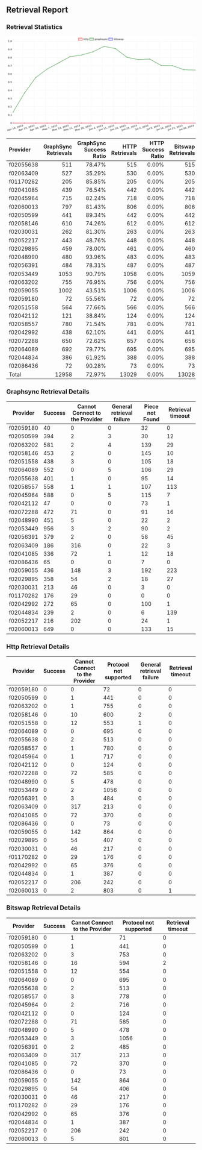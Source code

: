 ## Retrieval Report
### Retrieval Statistics
<img src="https://raw.githubusercontent.com/data-preservation-programs/filplus-checker-assets/main/filecoin-project/filecoin-plus-large-datasets/issues/1681/1690875643462.png"/>

| Provider  | GraphSync Retrievals | GraphSync Success Ratio | HTTP Retrievals | HTTP Success Ratio | Bitswap Retrievals | Bitswap Success Ratio |
| :-------- | -------------------: | ----------------------: | --------------: | -----------------: | -----------------: | --------------------: |
| f02055638 |                  511 |                  78.47% |             515 |              0.00% |                515 |                 0.00% |
| f02063409 |                  527 |                  35.29% |             530 |              0.00% |                530 |                 0.00% |
| f01170282 |                  205 |                  85.85% |             205 |              0.00% |                205 |                 0.00% |
| f02041085 |                  439 |                  76.54% |             442 |              0.00% |                442 |                 0.00% |
| f02045964 |                  715 |                  82.24% |             718 |              0.00% |                718 |                 0.00% |
| f02060013 |                  797 |                  81.43% |             806 |              0.00% |                806 |                 0.00% |
| f02050599 |                  441 |                  89.34% |             442 |              0.00% |                442 |                 0.00% |
| f02058146 |                  610 |                  74.26% |             612 |              0.00% |                612 |                 0.00% |
| f02030031 |                  262 |                  81.30% |             263 |              0.00% |                263 |                 0.00% |
| f02052217 |                  443 |                  48.76% |             448 |              0.00% |                448 |                 0.00% |
| f02029895 |                  459 |                  78.00% |             461 |              0.00% |                460 |                 0.00% |
| f02048990 |                  480 |                  93.96% |             483 |              0.00% |                483 |                 0.00% |
| f02056391 |                  484 |                  78.31% |             487 |              0.00% |                487 |                 0.00% |
| f02053449 |                 1053 |                  90.79% |            1058 |              0.00% |               1059 |                 0.00% |
| f02063202 |                  755 |                  76.95% |             756 |              0.00% |                756 |                 0.00% |
| f02059055 |                 1002 |                  43.51% |            1006 |              0.00% |               1006 |                 0.00% |
| f02059180 |                   72 |                  55.56% |              72 |              0.00% |                 72 |                 0.00% |
| f02051558 |                  564 |                  77.66% |             566 |              0.00% |                566 |                 0.00% |
| f02042112 |                  121 |                  38.84% |             124 |              0.00% |                124 |                 0.00% |
| f02058557 |                  780 |                  71.54% |             781 |              0.00% |                781 |                 0.00% |
| f02042992 |                  438 |                  62.10% |             441 |              0.00% |                441 |                 0.00% |
| f02072288 |                  650 |                  72.62% |             657 |              0.00% |                656 |                 0.00% |
| f02064089 |                  692 |                  79.77% |             695 |              0.00% |                695 |                 0.00% |
| f02044834 |                  386 |                  61.92% |             388 |              0.00% |                388 |                 0.00% |
| f02086436 |                   72 |                  90.28% |              73 |              0.00% |                 73 |                 0.00% |
| Total     |                12958 |                  72.97% |           13029 |              0.00% |              13028 |                 0.00% |

### Graphsync Retrieval Details
| Provider  | Success | Cannot Connect to the Provider | General retrieval failure | Piece not Found | Retrieval timeout |
| --------- | ------- | ------------------------------ | ------------------------- | --------------- | ----------------- |
| f02059180 | 40      | 0                              | 0                         | 32              | 0                 |
| f02050599 | 394     | 2                              | 3                         | 30              | 12                |
| f02063202 | 581     | 2                              | 4                         | 139             | 29                |
| f02058146 | 453     | 2                              | 0                         | 145             | 10                |
| f02051558 | 438     | 3                              | 0                         | 105             | 18                |
| f02064089 | 552     | 0                              | 5                         | 106             | 29                |
| f02055638 | 401     | 1                              | 0                         | 95              | 14                |
| f02058557 | 558     | 1                              | 1                         | 107             | 113               |
| f02045964 | 588     | 0                              | 5                         | 115             | 7                 |
| f02042112 | 47      | 0                              | 0                         | 73              | 1                 |
| f02072288 | 472     | 71                             | 0                         | 91              | 16                |
| f02048990 | 451     | 5                              | 0                         | 22              | 2                 |
| f02053449 | 956     | 3                              | 2                         | 90              | 2                 |
| f02056391 | 379     | 2                              | 0                         | 58              | 45                |
| f02063409 | 186     | 316                            | 0                         | 22              | 3                 |
| f02041085 | 336     | 72                             | 1                         | 12              | 18                |
| f02086436 | 65      | 0                              | 0                         | 7               | 0                 |
| f02059055 | 436     | 148                            | 3                         | 192             | 223               |
| f02029895 | 358     | 54                             | 2                         | 18              | 27                |
| f02030031 | 213     | 46                             | 0                         | 3               | 0                 |
| f01170282 | 176     | 29                             | 0                         | 0               | 0                 |
| f02042992 | 272     | 65                             | 0                         | 100             | 1                 |
| f02044834 | 239     | 2                              | 0                         | 6               | 139               |
| f02052217 | 216     | 202                            | 0                         | 24              | 1                 |
| f02060013 | 649     | 0                              | 0                         | 133             | 15                |

### Http Retrieval Details
| Provider  | Success | Cannot Connect to the Provider | Protocol not supported | General retrieval failure | Retrieval timeout |
| --------- | ------- | ------------------------------ | ---------------------- | ------------------------- | ----------------- |
| f02059180 | 0       | 0                              | 72                     | 0                         | 0                 |
| f02050599 | 0       | 1                              | 441                    | 0                         | 0                 |
| f02063202 | 0       | 1                              | 755                    | 0                         | 0                 |
| f02058146 | 0       | 10                             | 600                    | 2                         | 0                 |
| f02051558 | 0       | 12                             | 553                    | 1                         | 0                 |
| f02064089 | 0       | 0                              | 695                    | 0                         | 0                 |
| f02055638 | 0       | 2                              | 513                    | 0                         | 0                 |
| f02058557 | 0       | 1                              | 780                    | 0                         | 0                 |
| f02045964 | 0       | 1                              | 717                    | 0                         | 0                 |
| f02042112 | 0       | 0                              | 124                    | 0                         | 0                 |
| f02072288 | 0       | 72                             | 585                    | 0                         | 0                 |
| f02048990 | 0       | 5                              | 478                    | 0                         | 0                 |
| f02053449 | 0       | 2                              | 1056                   | 0                         | 0                 |
| f02056391 | 0       | 3                              | 484                    | 0                         | 0                 |
| f02063409 | 0       | 317                            | 213                    | 0                         | 0                 |
| f02041085 | 0       | 72                             | 370                    | 0                         | 0                 |
| f02086436 | 0       | 0                              | 73                     | 0                         | 0                 |
| f02059055 | 0       | 142                            | 864                    | 0                         | 0                 |
| f02029895 | 0       | 54                             | 407                    | 0                         | 0                 |
| f02030031 | 0       | 46                             | 217                    | 0                         | 0                 |
| f01170282 | 0       | 29                             | 176                    | 0                         | 0                 |
| f02042992 | 0       | 65                             | 376                    | 0                         | 0                 |
| f02044834 | 0       | 1                              | 387                    | 0                         | 0                 |
| f02052217 | 0       | 206                            | 242                    | 0                         | 0                 |
| f02060013 | 0       | 2                              | 803                    | 0                         | 1                 |

### Bitswap Retrieval Details
| Provider  | Success | Cannot Connect to the Provider | Protocol not supported | Retrieval timeout |
| --------- | ------- | ------------------------------ | ---------------------- | ----------------- |
| f02059180 | 0       | 1                              | 71                     | 0                 |
| f02050599 | 0       | 1                              | 441                    | 0                 |
| f02063202 | 0       | 3                              | 753                    | 0                 |
| f02058146 | 0       | 16                             | 594                    | 2                 |
| f02051558 | 0       | 12                             | 554                    | 0                 |
| f02064089 | 0       | 0                              | 695                    | 0                 |
| f02055638 | 0       | 2                              | 513                    | 0                 |
| f02058557 | 0       | 3                              | 778                    | 0                 |
| f02045964 | 0       | 2                              | 716                    | 0                 |
| f02042112 | 0       | 0                              | 124                    | 0                 |
| f02072288 | 0       | 71                             | 585                    | 0                 |
| f02048990 | 0       | 5                              | 478                    | 0                 |
| f02053449 | 0       | 3                              | 1056                   | 0                 |
| f02056391 | 0       | 2                              | 485                    | 0                 |
| f02063409 | 0       | 317                            | 213                    | 0                 |
| f02041085 | 0       | 72                             | 370                    | 0                 |
| f02086436 | 0       | 0                              | 73                     | 0                 |
| f02059055 | 0       | 142                            | 864                    | 0                 |
| f02029895 | 0       | 54                             | 406                    | 0                 |
| f02030031 | 0       | 46                             | 217                    | 0                 |
| f01170282 | 0       | 29                             | 176                    | 0                 |
| f02042992 | 0       | 65                             | 376                    | 0                 |
| f02044834 | 0       | 1                              | 387                    | 0                 |
| f02052217 | 0       | 206                            | 242                    | 0                 |
| f02060013 | 0       | 5                              | 801                    | 0                 |
